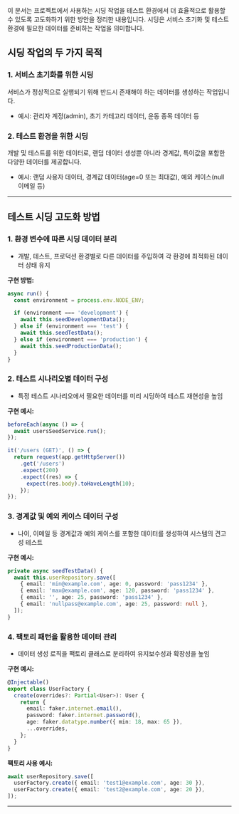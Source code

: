 
이 문서는 프로젝트에서 사용하는 시딩 작업을 테스트 환경에서 더 효율적으로 활용할 수 있도록 고도화하기 위한 방안을 정리한 내용입니다. 시딩은 서비스 초기화 및 테스트 환경에 필요한 데이터를 준비하는 작업을 의미합니다.

## 시딩 작업의 두 가지 목적

### 1. 서비스 초기화를 위한 시딩

서비스가 정상적으로 실행되기 위해 반드시 존재해야 하는 데이터를 생성하는 작업입니다.

- 예시: 관리자 계정(admin), 초기 카테고리 데이터, 운동 종목 데이터 등

### 2. 테스트 환경을 위한 시딩

개발 및 테스트를 위한 데이터로, 랜덤 데이터 생성뿐 아니라 경계값, 특이값을 포함한 다양한 데이터를 제공합니다.

- 예시: 랜덤 사용자 데이터, 경계값 데이터(age=0 또는 최대값), 예외 케이스(null 이메일 등)

---

##  테스트 시딩 고도화 방법

### 1. 환경 변수에 따른 시딩 데이터 분리

- 개발, 테스트, 프로덕션 환경별로 다른 데이터를 주입하여 각 환경에 최적화된 데이터 상태 유지

**구현 방법:**

```typescript
async run() {
  const environment = process.env.NODE_ENV;

  if (environment === 'development') {
    await this.seedDevelopmentData();
  } else if (environment === 'test') {
    await this.seedTestData();
  } else if (environment === 'production') {
    await this.seedProductionData();
  }
}
```

### 2. 테스트 시나리오별 데이터 구성

- 특정 테스트 시나리오에서 필요한 데이터를 미리 시딩하여 테스트 재현성을 높임

**구현 예시:**

```typescript
beforeEach(async () => {
  await usersSeedService.run();
});

it('/users (GET)', () => {
  return request(app.getHttpServer())
    .get('/users')
    .expect(200)
    .expect((res) => {
      expect(res.body).toHaveLength(10);
    });
});
```

### 3. 경계값 및 예외 케이스 데이터 구성

- 나이, 이메일 등 경계값과 예외 케이스를 포함한 데이터를 생성하여 시스템의 견고성 테스트

**구현 예시:**

```typescript
private async seedTestData() {
  await this.userRepository.save([
    { email: 'min@example.com', age: 0, password: 'pass1234' },
    { email: 'max@example.com', age: 120, password: 'pass1234' },
    { email: '', age: 25, password: 'pass1234' },
    { email: 'nullpass@example.com', age: 25, password: null },
  ]);
}
```

### 4. 팩토리 패턴을 활용한 데이터 관리

- 데이터 생성 로직을 팩토리 클래스로 분리하여 유지보수성과 확장성을 높임

**구현 예시:**

```typescript
@Injectable()
export class UserFactory {
  create(overrides?: Partial<User>): User {
    return {
      email: faker.internet.email(),
      password: faker.internet.password(),
      age: faker.datatype.number({ min: 18, max: 65 }),
      ...overrides,
    };
  }
}
```

**팩토리 사용 예시:**

```typescript
await userRepository.save([
  userFactory.create({ email: 'test1@example.com', age: 30 }),
  userFactory.create({ email: 'test2@example.com', age: 20 }),
]);
```

---
